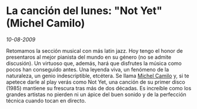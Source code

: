 La canción del lunes: "Not Yet" (Michel Camilo)
===============================================

_10-08-2009_

Retomamos la sección musical con más latin jazz. Hoy tengo el honor de presentaros al mejor pianista del mundo en su género (no se admite discusión). Un virtuoso que, además, hará que disfrutes la música como pocos han conseguido antes. Una leyenda viva, un fenómeno de la naturaleza, un genio indescriptible, etcétera. Se llama [Michel Camilo](http://www.michelcamilo.com) y, si te apetece darle al play verás como Not Yet, una canción de su primer disco (1985) mantiene su frescura tras más de dos décadas. Es increíble como los grandes artistas no pierden ni un ápice del buen sonido y de la perfección técnica cuando tocan en directo.

<object width="425" height="344"><param name="movie" value="http://www.youtube.com/v/tZOCdrwGch4&hl=es&fs=1&"></param><param name="allowFullScreen" value="true"></param><param name="allowscriptaccess" value="always"></param><embed src="http://www.youtube.com/v/tZOCdrwGch4&hl=es&fs=1&" type="application/x-shockwave-flash" allowscriptaccess="always" allowfullscreen="true" width="425" height="344"></embed></object>